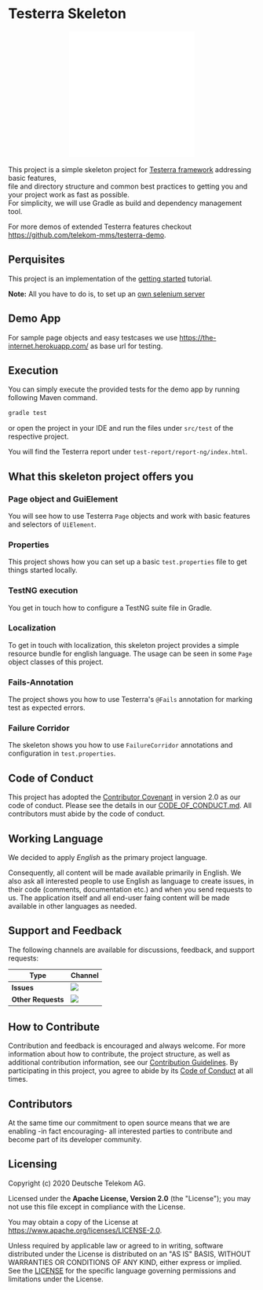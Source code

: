 # Testerra Skeleton

<p align="center">
    <picture>
        <source media="(prefers-color-scheme: light)" srcset="./images/s_Testerra_Logo_0256px.png">
        <img alt="Text changing depending on mode. Light: 'So light!' Dark: 'So dark!'" src="./images/w_Testerra_Logo_0256px.png">
    </picture>
</p>

This project is a simple skeleton project for [Testerra framework]([https://github.com/telekom/testerra]) addressing basic features,  
file and directory structure and common best practices to getting you and your project work as fast as possible.  
For simplicity, we will use Gradle as build and dependency management tool. 

For more demos of extended Testerra features checkout https://github.com/telekom-mms/testerra-demo.


## Perquisites

This project is an implementation of the [getting started](http://docs.testerra.io/testerra/2-latest/index.html#_getting_started) tutorial.

**Note:** All you have to do is, to set up an [own selenium server](http://docs.testerra.io/testerra/2-latest/index.html#_setup_selenium)

## Demo App
For sample page objects and easy testcases we use https://the-internet.herokuapp.com/ as base url for testing.

## Execution

You can simply execute the provided tests for the demo app by running following Maven command.
```bash
gradle test
```

or open the project in your IDE and run the files under `src/test` of the respective project.

You will find the Testerra report under `test-report/report-ng/index.html`.

## What this skeleton project offers you

### Page object and GuiElement
You will see how to use Testerra `Page` objects and work with basic features and selectors of `UiElement`.

### Properties
This project shows how you can set up a basic `test.properties` file to get things started locally.

### TestNG execution
You get in touch how to configure a TestNG suite file in Gradle.

### Localization
To get in touch with localization, this skeleton project provides a simple resource bundle for english language.
The usage can be seen in some `Page` object classes of this project.

### Fails-Annotation
The project shows you how to use Testerra's `@Fails` annotation for marking test as expected errors.

### Failure Corridor
The skeleton shows you how to use `FailureCorridor` annotations and configuration in `test.properties`.

## Code of Conduct

This project has adopted the [Contributor Covenant](https://www.contributor-covenant.org/) in version 2.0 as our code of conduct. Please see the details in our [CODE_OF_CONDUCT.md](CODE_OF_CONDUCT.md). All contributors must abide by the code of conduct.

## Working Language

We decided to apply _English_ as the primary project language.

Consequently, all content will be made available primarily in English. We also ask all interested people to use English as language to create issues, in their code (comments, documentation etc.) and when you send requests to us. The application itself and all end-user faing content will be made available in other languages as needed.

## Support and Feedback
The following channels are available for discussions, feedback, and support requests:

| Type                     | Channel                                                |
| ------------------------ | ------------------------------------------------------ |
| **Issues**   | <a href="https://github.com/telekom/testerra-skeleton/issues/new/choose" title="Issues"><img src="https://img.shields.io/github/issues/telekom/testerra-skeleton?style=flat"></a> |
| **Other Requests**    | <a href="mailto:testerra@t-systems-mms.com" title="Email us"><img src="https://img.shields.io/badge/email-CWA%20team-green?logo=mail.ru&style=flat-square&logoColor=white"></a>   |

## How to Contribute

Contribution and feedback is encouraged and always welcome. For more information about how to contribute, the project structure, as well as additional contribution information, see our [Contribution Guidelines](./CONTRIBUTING.md). By participating in this project, you agree to abide by its [Code of Conduct](./CODE_OF_CONDUCT.md) at all times.

## Contributors

At the same time our commitment to open source means that we are enabling -in fact encouraging- all interested parties to contribute and become part of its developer community.

## Licensing

Copyright (c) 2020 Deutsche Telekom AG.

Licensed under the **Apache License, Version 2.0** (the "License"); you may not use this file except in compliance with the License.

You may obtain a copy of the License at https://www.apache.org/licenses/LICENSE-2.0.

Unless required by applicable law or agreed to in writing, software distributed under the License is distributed on an "AS IS" BASIS, WITHOUT WARRANTIES OR CONDITIONS OF ANY KIND, either express or implied. See the [LICENSE](./LICENSE) for the specific language governing permissions and limitations under the License.

